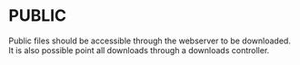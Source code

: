 PUBLIC
======

Public files should be accessible through the webserver to be downloaded. It is also possible point all downloads through a downloads controller.
